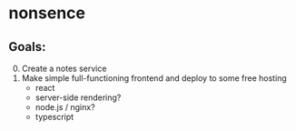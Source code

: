 # nonsence

## Goals:
0. Create a notes service
1. Make simple full-functioning frontend and deploy to some free hosting
    - react
    - server-side rendering?
    - node.js / nginx?
    - typescript

